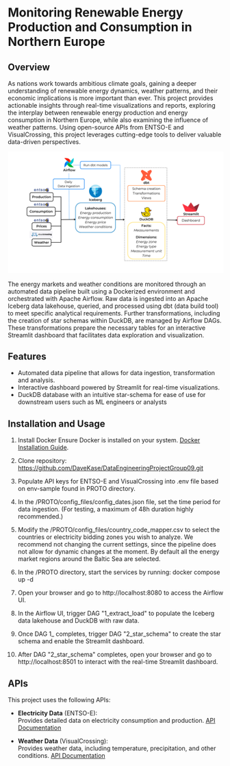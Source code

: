 # Monitoring Renewable Energy Production and Consumption in Northern Europe 

## Overview
As nations work towards ambitious climate goals, gaining a deeper understanding of renewable energy dynamics, weather patterns, and their economic implications is more important than ever. 
This project provides actionable insights through real-time visualizations and reports, exploring the interplay between renewable energy production and energy consumption in Northern Europe, 
while also examining the influence of weather patterns. Using open-source APIs from ENTSO-E and VisualCrossing, this project leverages cutting-edge tools to deliver valuable data-driven perspectives.

![Example Image](images/pipeline_schema.png)


The energy markets and weather conditions are monitored through an automated data pipeline built using a Dockerized environment and orchestrated with Apache Airflow. 
Raw data is ingested into an Apache Iceberg data lakehouse, queried, and processed using dbt (data build tool) to meet specific analytical requirements. 
Further transformations, including the creation of star schemas within DuckDB, are managed by Airflow DAGs. 
These transformations prepare the necessary tables for an interactive Streamlit dashboard that facilitates data exploration and visualization.

## Features
- Automated data pipeline that allows for data ingestion, transformation and analysis.
- Interactive dashboard powered by Streamlit for real-time visualizations.
- DuckDB database with an intuitive star-schema for ease of use for downstream users such as ML engineers or analysts

## Installation and Usage
1. Install Docker
   Ensure Docker is installed on your system. [Docker Installation Guide](https://docs.docker.com/get-docker/).

2. Clone repository: https://github.com/DaveKase/DataEngineeringProjectGroup09.git

3. Populate API keys for ENTSO-E and VisualCrossing into .env file based on env-sample found in PROTO directory.

4. In the /PROTO/config_files/config_dates.json file, set the time period for data ingestion.
    (For testing, a maximum of 48h duration highly recommended.)

5. Modify the /PROTO/config_files/country_code_mapper.csv to select the countries or electricity bidding zones you wish to analyze. We recommend not changing the current settings, since the pipeline does not allow for dynamic changes at the moment. By default all the energy market regions around the Baltic Sea are selected.

6. In the /PROTO directory, start the services by running: docker compose up -d

7. Open your browser and go to http://localhost:8080 to access the Airflow UI.

8. In the Airflow UI, trigger DAG "1_extract_load" to populate the Iceberg data lakehouse and DuckDB with raw data.

9. Once DAG 1_ completes, trigger DAG "2_star_schema" to create the star schema and enable the Streamlit dashboard.

10. After DAG "2_star_schema" completes, open your browser and go to http://localhost:8501 to interact with the real-time Streamlit dashboard.

## APIs
This project uses the following APIs:

- **Electricity Data** (ENTSO-E):  
   Provides detailed data on electricity consumption and production. [API Documentation](https://transparencyplatform.zendesk.com/hc/en-us/articles/15692855254548-Sitemap-for-Restful-API-Integration)
  
- **Weather Data** (VisualCrossing):  
   Provides weather data, including temperature, precipitation, and other conditions. [API Documentation](https://www.visualcrossing.com/weather-api)
